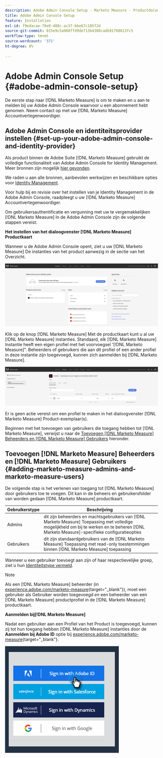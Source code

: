 ```yaml
---
description: Adobe Admin Console Setup - Marketo Measure - Productdocumentatie
title: Adobe Admin Console Setup
feature: Installation
exl-id: f9edacae-79e0-408c-ac37-bbe67c185f2d
source-git-commit: 915e9c5a968ffd9de713b4308cadb91768613fc5
workflow-type: tm+mt
source-wordcount: '371'
ht-degree: 0%

---
```


# Adobe Admin Console Setup {#adobe-admin-console-setup}

De eerste stap naar [!DNL Marketo Measure] is om te maken en u aan te melden bij uw Adobe Admin Console waarvoor u een abonnement hebt genomen. Neem contact op met uw [!DNL Marketo Measure] Accountvertegenwoordiger.

## Adobe Admin Console en identiteitsprovider instellen {#set-up-your-adobe-admin-console-and-identity-provider}

Als product binnen de Adobe Suite [!DNL Marketo Measure] gebruikt de volledige functionaliteit van Adobe Admin Console for Identity Management. Meer bronnen zijn mogelijk [hier gevonden](https://helpx.adobe.com/nl/enterprise/using/admin-console.html).

We raden u aan alle bronnen, aanbevolen werkwijzen en beschikbare opties voor [Identity Management](https://helpx.adobe.com/enterprise/using/set-up-identity.html).

Voor hulp bij en revisie over het instellen van je Identity Management in de Adobe Admin Console, raadpleegt u uw [!DNL Marketo Measure] Accountvertegenwoordiger.

Om gebruikersauthentificatie en vergunning met uw te vergemakkelijken [!DNL Marketo Measure] In de Adobe Admin Console zijn de volgende stappen vereist:

**Het instellen van het dialoogvenster [!DNL Marketo Measure] Productkaart**

Wanneer u de Adobe Admin Console opent, ziet u uw [!DNL Marketo Measure] De instanties van het product aanwezig in de sectie van het Overzicht.

![](assets/adobe-admin-console-setup-1.png)

Klik op de knop [!DNL Marketo Measure] Met de productkaart kunt u al uw [!DNL Marketo Measure] instanties. Standaard, elk [!DNL Marketo Measure] Instantie heeft een eigen profiel met het voorvoegsel &#39;[!DNL Marketo Measure]&quot;. Beheerders of gebruikers die aan dit profiel of een ander profiel in deze instantie zijn toegevoegd, kunnen zich aanmelden bij [!DNL Marketo Measure].

![](assets/adobe-admin-console-setup-2.png)

Er is geen actie vereist om een profiel te maken in het dialoogvenster [!DNL Marketo Measure] Product-exemplaar(s).

Beginnen met het toevoegen van gebruikers die toegang hebben tot [!DNL Marketo Measure], verwijst u naar de [Toevoegen [!DNL Marketo Measure] Beheerders en [!DNL Marketo Measure] Gebruikers](#adding-marketo-measure-admins-and-marketo-measure-users) hieronder.

## Toevoegen [!DNL Marketo Measure] Beheerders en [!DNL Marketo Measure] Gebruikers {#adding-marketo-measure-admins-and-marketo-measure-users}

De volgende stap is het verlenen van toegang tot [!DNL Marketo Measure] door gebruikers toe te voegen. Dit kan in de beheers en gebruikersfolder van worden gedaan [!DNL Marketo Measure] productkaart.

| Gebruikerstype | Beschrijving |
|---|---|
| Admins | dit zijn beheerders en machtsgebruikers van [!DNL Marketo Measure] Toepassing met volledige mogelijkheid om bij te werken en te beheren [!DNL Marketo Measure]-specifieke configuratieopties |
| Gebruikers | dit zijn standaardgebruikers van de [!DNL Marketo Measure] Toepassing met read-only toestemmingen binnen [!DNL Marketo Measure] toepassing |

Wanneer u een gebruiker toevoegt aan zijn of haar respectievelijke groep, ziet u hun [Identiteitstype vermeld](https://helpx.adobe.com/enterprise/using/set-up-identity.html).

>[!NOTE]
>
>Als een [!DNL Marketo Measure] beheerder (in [experience.adobe.com/marketo-measure](https://experience.adobe.com/marketo-measure){target="_blank"}), moet een gebruiker als Gebruiker worden toegevoegd _en_ een beheerder van een [!DNL Marketo Measure] productprofiel in de [!DNL Marketo Measure] productkaart.

**Aanmelden bij[!DNL Marketo Measure]**

Nadat een gebruiker aan een Profiel van het Product is toegevoegd, kunnen zij tot hun toegang hebben [!DNL Marketo Measure] instanties door de **Aanmelden bij Adobe ID** optie bij [experience.adobe.com/marketo-measure](https://experience.adobe.com/marketo-measure){target="_blank"}.

![](assets/adobe-admin-console-setup-3.png)
